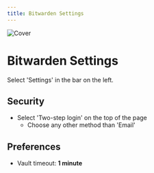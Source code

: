 ```yaml
---
title: Bitwarden Settings
--- 
```


![Cover](/assets/covers/bitwarden.png)

# Bitwarden Settings

Select 'Settings' in the bar on the left.

## Security

* Select 'Two-step login' on the top of the page
  * Choose any other method than 'Email'

## Preferences

* Vault timeout: **1 minute**
